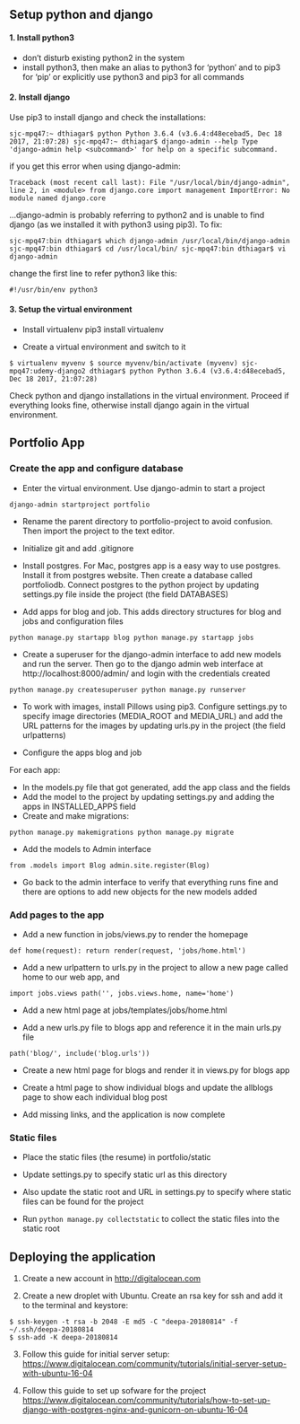 ## Setup python and django

#### 1. Install python3
- don’t disturb existing python2 in the system
- install python3, then make an alias to python3 for ‘python’ and to pip3 for ‘pip’ or explicitly use python3 and pip3 for all commands

#### 2. Install django
Use pip3 to install django and check the installations:

`sjc-mpq47:~ dthiagar$ python
Python 3.6.4 (v3.6.4:d48ecebad5, Dec 18 2017, 21:07:28)
sjc-mpq47:~ dthiagar$ django-admin --help
Type 'django-admin help <subcommand>' for help on a specific subcommand.`

if you get this error when using django-admin:

`Traceback (most recent call last):
  File "/usr/local/bin/django-admin", line 2, in <module>
    from django.core import management
ImportError: No module named django.core`

...django-admin is probably referring to python2 and is unable to find django (as we installed it with python3 using pip3). To fix:

`sjc-mpq47:bin dthiagar$ which django-admin
/usr/local/bin/django-admin
sjc-mpq47:bin dthiagar$ cd /usr/local/bin/
sjc-mpq47:bin dthiagar$ vi django-admin`

change the first line to refer python3 like this:

`#!/usr/bin/env python3`

#### 3. Setup the virtual environment

- Install virtualenv
pip3 install virtualenv

- Create a virtual environment and switch to it

`$ virtualenv myvenv
$ source myvenv/bin/activate
(myvenv) sjc-mpq47:udemy-django2 dthiagar$ python
Python 3.6.4 (v3.6.4:d48ecebad5, Dec 18 2017, 21:07:28) `

Check python and django installations in the virtual environment. Proceed if everything looks fine, otherwise install django again in the virtual environment.

## Portfolio App
### Create the app and configure database

* Enter the virtual environment. Use django-admin to start a project

`django-admin startproject portfolio`

* Rename the parent directory to portfolio-project to avoid confusion. Then import the project to the text editor.

* Initialize git and add .gitignore

* Install postgres. For Mac, postgres app is a easy way to use postgres. Install it from postgres website. Then create a database called portfoliodb. Connect postgres to the python project by updating settings.py file inside the project (the field DATABASES)

* Add apps for blog and job. This adds directory structures for blog and jobs and configuration files

`python manage.py startapp blog
python manage.py startapp jobs`

* Create a superuser for the django-admin interface to add new models and run the server. Then go to the django admin web interface at http://localhost:8000/admin/ and login with the credentials created

`python manage.py createsuperuser
python manage.py runserver`

* To work with images, install Pillows using pip3. Configure settings.py to specify image directories (MEDIA_ROOT and MEDIA_URL) and add the URL patterns for the images by updating urls.py in the project (the field urlpatterns)

* Configure the apps blog and job

For each app:

 * In the models.py file that got generated, add the app class and the fields
 * Add the model to the project by updating settings.py and adding the apps in INSTALLED_APPS field
 * Create and make migrations:

`python manage.py makemigrations
python manage.py migrate`

 * Add the models to Admin interface

 `from .models import Blog
 admin.site.register(Blog)`

* Go back to the admin interface to verify that everything runs fine and there are options to add new objects for the new models added

### Add pages to the app
* Add a new function in jobs/views.py to render the homepage

`def home(request):
    return render(request, 'jobs/home.html')`

* Add a new urlpattern to urls.py in the project to allow a new page called home to our web app, and

`import jobs.views
path('', jobs.views.home, name='home')`

* Add a new html page at jobs/templates/jobs/home.html

* Add a new urls.py file to blogs app and reference it in the main urls.py file

`path('blog/', include('blog.urls'))`

* Create a new html page for blogs and render it in views.py for blogs app

* Create a html page to show individual blogs and update the allblogs page to show each individual blog post

* Add missing links, and the application is now complete

### Static files
* Place the static files (the resume) in portfolio/static

* Update settings.py to specify static url as this directory

* Also update the static root and URL in settings.py to specify where static files can be found for the project

* Run
`python manage.py collectstatic` 
to collect the static files into the static root

## Deploying the application

 1. Create a new account in http://digitalocean.com

 2. Create a new droplet with Ubuntu. Create an rsa key for ssh and add it to the terminal and keystore:
 ```
 $ ssh-keygen -t rsa -b 2048 -E md5 -C "deepa-20180814" -f ~/.ssh/deepa-20180814
 $ ssh-add -K deepa-20180814
```
3. Follow this guide for initial server setup:
https://www.digitalocean.com/community/tutorials/initial-server-setup-with-ubuntu-16-04

4. Follow this guide to set up sofware for the project
https://www.digitalocean.com/community/tutorials/how-to-set-up-django-with-postgres-nginx-and-gunicorn-on-ubuntu-16-04
